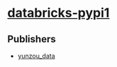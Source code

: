 # [databricks-pypi1](https://pypi.org/project/databricks-pypi1)



## Publishers
- [yunzou_data](https://pypi.org/user/yunzou_data)

